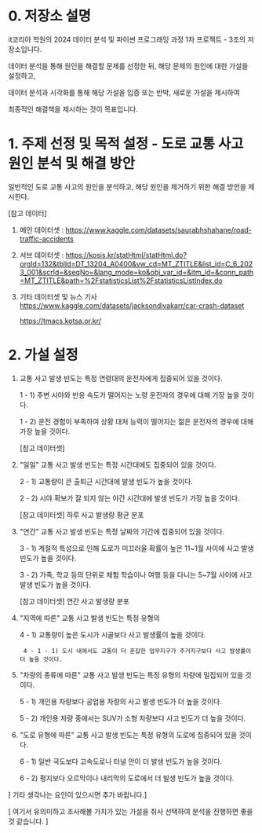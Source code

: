 # 0. 저장소 설명

it코리아 학원의 2024 데이터 분석 및 파이썬 프로그래밍 과정 1차 프로젝트 - 3조의 저장소입니다.

데이터 분석을 통해 원인을 해결할 문제를 선정한 뒤, 해당 문제의 원인에 대한 가설을 설정하고,

데이터 분석과 시각화를 통해 해당 가설을 입증 또는 반박, 새로운 가설을 제시하여 

최종적인 해결책을 제시하는 것이 목표입니다. 


# 1. 주제 선정 및 목적 설정 - 도로 교통 사고 원인 분석 및 해결 방안

일반적인 도로 교통 사고의 원인을 분석하고, 해당 원인을 제거하기 위한 해결 방안을 제시한다.

[참고 데이터]
1. 메인 데이터셋 : https://www.kaggle.com/datasets/saurabhshahane/road-traffic-accidents
2. 서브 데이터셋 : https://kosis.kr/statHtml/statHtml.do?orgId=132&tblId=DT_13204_A0400&vw_cd=MT_ZTITLE&list_id=C_6_2023_001&scrId=&seqNo=&lang_mode=ko&obj_var_id=&itm_id=&conn_path=MT_ZTITLE&path=%2FstatisticsList%2FstatisticsListIndex.do
3. 기타 데이터셋 및 뉴스 기사
    https://www.kaggle.com/datasets/jacksondivakarr/car-crash-dataset
   
    https://tmacs.kotsa.or.kr/

# 2. 가설 설정

1) 교통 사고 발생 빈도는 특정 연령대의 운전자에게 집중되어 있을 것이다.

   1 - 1) 주변 시야와 반응 속도가 떨어지는 노령 운전자의 경우에 대해 가장 높을 것이다.
   
   1 - 2) 운전 경험이 부족하여 상황 대처 능력이 떨어지는 젊은 운전자의 경우에 대해 가장 높을 것이다.

   [참고 데이터셋] 

2) "일일" 교통 사고 발생 빈도는 특정 시간대에도 집중되어 있을 것이다.
   
   2 - 1) 교통량이 큰 출퇴근 시간대에 발생 빈도가 높을 것이다.
   
   2 - 2) 시야 확보가 잘 되지 않는 야간 시간대에 발생 빈도가 가장 높을 것이다.

   [참고 데이터셋] 하루 사고 발생량 평균 분포

3) "연간" 교통 사고 발생 빈도는 특정 날짜의 기간에 집중되어 있을 것이다.
   
   3 - 1) 계절적 특성으로 인해 도로가 미끄러울 확률이 높은 11~1월 사이에 사고 발생 빈도가 높을 것이다.
   
   3 - 2) 가족, 학교 등의 단위로 체험 학습이나 여행 등을 다니는 5~7월 사이에 사고 발생 빈도가 높을 것이다.

   [참고 데이터셋] 연간 사고 발생량 분포

4) "지역에 따른" 교통 사고 발생 빈도는 특정 유형의
   
   4 - 1) 교통량이 높은 도시가 시골보다 사고 발생률이 높을 것이다. 

        4 - 1 - 1) 도시 내에서도 교통이 더 혼잡한 업무지구가 주거지구보다 사고 발생률이 더 높을 것이다. 

5) "차량의 종류에 따른" 교통 사고 발생 빈도는 특정 유형의 차량에 밀집되어 있을 것이다.
   
   5 - 1) 개인용 차량보다 공업용 차량의 사고 발생 빈도가 더 높을 것이다.

   5 - 2) 개인용 차량 중에서는 SUV가 소형 차량보다 사고 빈도가 더 높을 것이다. 
   
6) "도로 유형에 따른" 교통 사고 발생 빈도는 특정 유형의 도로에 집중되어 있을 것이다.
   
   6 - 1) 일반 국도보다 고속도로나 터널 안이 더 발생 빈도가 높을 것이다.

   6 - 2) 평지보다 오르막이나 내리막의 도로에서 더 발생 빈도가 높을 것이다.


[ 기타 생각나는 요인이 있으시면 추가 바랍니다.]

[ 여기서 유의미하고 조사해볼 가치가 있는 가설을 취사 선택하여 분석을 진행하면 좋을 것 같습니다. ]




